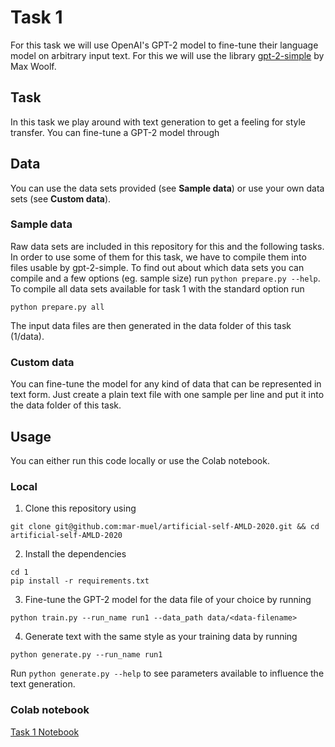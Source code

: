 # Task 1

For this task we will use OpenAI's GPT-2 model to fine-tune their language model on arbitrary input text. For this we will use the library [gpt-2-simple](https://github.com/minimaxir/gpt-2-simple/) by Max Woolf.

## Task
In this task we play around with text generation to get a feeling for style transfer. You can fine-tune a GPT-2 model through

## Data
You can use the data sets provided (see **Sample data**) or use your own data sets (see **Custom data**).

### Sample data
Raw data sets are included in this repository for this and the following tasks. In order to use some of them for this task, we have to compile them into files usable by gpt-2-simple.
To find out about which data sets you can compile and a few options (eg. sample size) run `python prepare.py --help`. To compile all data sets available for task 1 with the standard option run
```
python prepare.py all
```
The input data files are then generated in the data folder of this task (1/data).

### Custom data
You can fine-tune the model for any kind of data that can be represented in text form. Just create a plain text file with one sample per line and put it into the data folder of this task.

## Usage
You can either run this code locally or use the Colab notebook.

### Local
1. Clone this repository using
```
git clone git@github.com:mar-muel/artificial-self-AMLD-2020.git && cd artificial-self-AMLD-2020
```
2. Install the dependencies
```
cd 1
pip install -r requirements.txt
```
3. Fine-tune the GPT-2 model for the data file of your choice by running
```
python train.py --run_name run1 --data_path data/<data-filename>
```
4. Generate text with the same style as your training data by running
```
python generate.py --run_name run1
```
Run `python generate.py --help` to see parameters available to influence the text generation.

### Colab notebook
[Task 1 Notebook](https://colab.research.google.com/drive/1lk9iZnD5mkAf29FCN3QmcSssFDrWjE8W)
